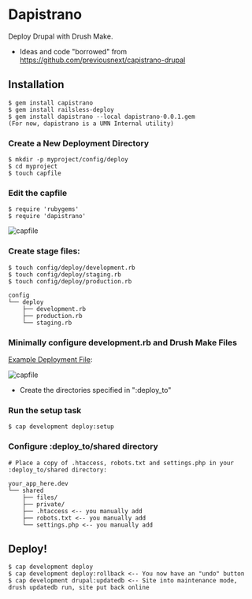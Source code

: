 # Dapistrano

Deploy Drupal with Drush Make.

* Ideas and code "borrowed" from https://github.com/previousnext/capistrano-drupal

## Installation

    $ gem install capistrano
    $ gem install railsless-deploy
    $ gem install dapistrano --local dapistrano-0.0.1.gem
    (For now, dapistrano is a UMN Internal utility)

### Create a New Deployment Directory

    $ mkdir -p myproject/config/deploy
    $ cd myproject
    $ touch capfile

### Edit the capfile

    $ require 'rubygems'
    $ require 'dapistrano'
    
![capfile](http://libsystems.org/images/dapistrano.png)

### Create stage files:

    $ touch config/deploy/development.rb
    $ touch config/deploy/staging.rb
    $ touch config/deploy/production.rb
    
    config
    └── deploy
        ├── development.rb
        ├── production.rb
        └── staging.rb

### Minimally configure development.rb and Drush Make Files

[Example Deployment File](https://gist.github.com/chadfennell/5978955):

![capfile](http://libsystems.org/images/deploymentscreenshot.png)

* Create the directories specified in ":deploy_to"

### Run the setup task

    $ cap development deploy:setup
    
### Configure :deploy_to/shared directory

    # Place a copy of .htaccess, robots.txt and settings.php in your :deploy_to/shared directory:

    your_app_here.dev
    └── shared
        ├── files/
        ├── private/
        ├── .htaccess <-- you manually add
        ├── robots.txt <-- you manually add
        └── settings.php <-- you manually add

## Deploy!

    $ cap development deploy
    $ cap development deploy:rollback <-- You now have an "undo" button
    $ cap development drupal:updatedb <-- Site into maintenance mode, drush updatedb run, site put back online
    
